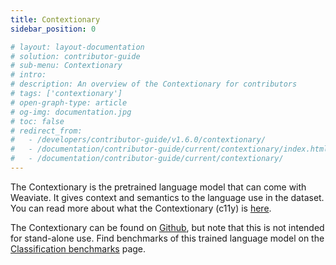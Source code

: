 ```yaml
---
title: Contextionary
sidebar_position: 0

# layout: layout-documentation
# solution: contributor-guide
# sub-menu: Contextionary
# intro: 
# description: An overview of the Contextionary for contributors
# tags: ['contextionary']
# open-graph-type: article
# og-img: documentation.jpg
# toc: false
# redirect_from:
#   - /developers/contributor-guide/v1.6.0/contextionary/
#   - /documentation/contributor-guide/current/contextionary/index.html
#   - /documentation/contributor-guide/current/contextionary/
---
```


The Contextionary is the pretrained language model that can come with Weaviate. It gives context and semantics to the language use in the dataset. You can read more about what the Contextionary (c11y) is [here](/developers/docs/modules/retriever-vectorizer-modules/text2vec-contextionary.md).

The Contextionary can be found on [Github](https://github.com/semi-technologies/contextionary), but note that this is not intended for stand-alone use. Find benchmarks of this trained language model on the [Classification benchmarks](/developers/contributor-guide/contextionary/classification-benchmarks.md) page.